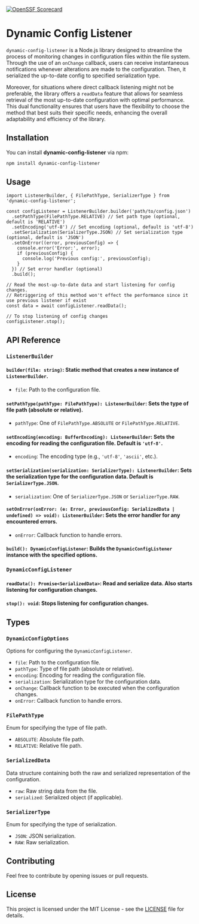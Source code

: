 
[![OpenSSF Scorecard](https://api.scorecard.dev/projects/github.com/Trendyol/dynamic-config-listener/badge)](https://scorecard.dev/viewer/?uri=github.com/Trendyol/dynamic-config-listener)
# Dynamic Config Listener

`dynamic-config-listener` is a Node.js library designed to streamline the process of monitoring changes 
in configuration files within the file system. Through the use of an `onChange` callback, users can receive instantaneous 
notifications whenever alterations are made to the configuration. Then, it serialized the up-to-date config to specified 
serialization type. 

Moreover, for situations where direct callback listening might not be preferable, the library offers a `readData` 
feature that allows for seamless retrieval of the most up-to-date configuration with optimal performance. 
This dual functionality ensures that users have the flexibility to choose the method that best suits their specific 
needs, enhancing the overall adaptability and efficiency of the library.

## Installation

You can install **dynamic-config-listener** via npm:

```bash
npm install dynamic-config-listener
```

## Usage

```
import ListenerBuilder, { FilePathType, SerializerType } from 'dynamic-config-listener';

const configListener = ListenerBuilder.builder('path/to/config.json')
  .setPathType(FilePathType.RELATIVE) // Set path type (optional, default is 'RELATIVE')
  .setEncoding('utf-8') // Set encoding (optional, default is 'utf-8')
  .setSerialization(SerializerType.JSON) // Set serialization type (optional, default is 'JSON')
  .setOnError((error, previousConfig) => {
    console.error('Error:', error);
    if (previousConfig) {
      console.log('Previous config:', previousConfig);
    }
  }) // Set error handler (optional)
  .build();

// Read the most-up-to-date data and start listening for config changes. 
// Retriggering of this method won't effect the performance since it use previous listener if exist
const data = await configListener.readData();

// To stop listening of config changes
configListener.stop();
```

## API Reference

### `ListenerBuilder`

#### `builder(file: string)`: Static method that creates a new instance of `ListenerBuilder`.
- `file`: Path to the configuration file.

#### `setPathType(pathType: FilePathType): ListenerBuilder`: Sets the type of file path (absolute or relative).
- `pathType`: One of `FilePathType.ABSOLUTE` or `FilePathType.RELATIVE`.

#### `setEncoding(encoding: BufferEncoding): ListenerBuilder`: Sets the encoding for reading the configuration file. Default is `'utf-8'`.

- `encoding`: The encoding type (e.g., `'utf-8'`, `'ascii'`, etc.).

#### `setSerialization(serialization: SerializerType): ListenerBuilder`: Sets the serialization type for the configuration data. Default is `SerializerType.JSON`.

- `serialization`: One of `SerializerType.JSON` or `SerializerType.RAW`.

#### `setOnError(onError: (e: Error, previousConfig: SerializedData | undefined) => void): ListenerBuilder`: Sets the error handler for any encountered errors.

- `onError`: Callback function to handle errors.

#### `build(): DynamicConfigListener`: Builds the `DynamicConfigListener` instance with the specified options.

### `DynamicConfigListener`

#### `readData(): Promise<SerializedData>`: Read and serialize data. Also starts listening for configuration changes.

#### `stop(): void`: Stops listening for configuration changes.

## Types

### `DynamicConfigOptions`

Options for configuring the `DynamicConfigListener`.

- `file`: Path to the configuration file.
- `pathType`: Type of file path (absolute or relative).
- `encoding`: Encoding for reading the configuration file.
- `serialization`: Serialization type for the configuration data.
- `onChange`: Callback function to be executed when the configuration changes.
- `onError`: Callback function to handle errors.

### `FilePathType`

Enum for specifying the type of file path.

- `ABSOLUTE`: Absolute file path.
- `RELATIVE`: Relative file path.

### `SerializedData`

Data structure containing both the raw and serialized representation of the configuration.

- `raw`: Raw string data from the file.
- `serialized`: Serialized object (if applicable).

### `SerializerType`

Enum for specifying the type of serialization.

- `JSON`: JSON serialization.
- `RAW`: Raw serialization.

## Contributing
Feel free to contribute by opening issues or pull requests.

## License
This project is licensed under the MIT License - see the [LICENSE](https://github.com/BahadirYurdakul/dynamic-config-listener/blob/main/LICENSE) file for details.

